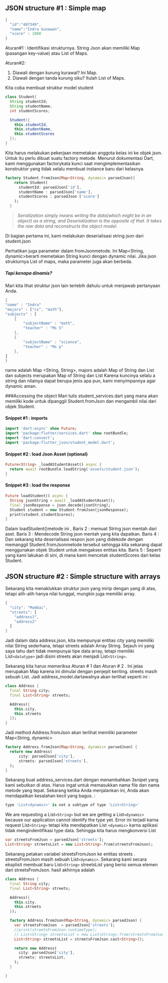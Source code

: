 JSON structure #1 : Simple map
---
```dart
{
  "id":"487349",
  "name":"Indra Gunawan",
  "score" : 1000
}
```
Aturan#1 : 
Identifikasi strukturnya. String Json akan memiliki Map (pasangan key-value) atau List of Maps.

Aturan#2: 
  1. Diawali dengan kurung kurawal? Ini Map.  
  2. Diawali dengan tanda kurung siku? Itulah List of Maps.

Kita coba membuat struktur model student
```java
class Student{
  String studentId;
  String studentName;
  int studentScores;

  Student({
    this.studentId,
    this.studentName,
    this.studentScores
  });
}
````

Kita harus melakukan pekerjaan memetakan anggota kelas ini ke objek json.  Untuk itu perlu dibuat suatu factory metode. Menurut dokumentasi Dart, kami menggunakan factorykata kunci saat mengimplementasikan konstruktor yang tidak selalu membuat instance baru dari kelasnya.
````dart
factory Student.fromJson(Map<String, dynamic> parsedJson){
    return Student(
      studentId: parsedJson['id'],
      studentName : parsedJson['name'],
      studentScores : parsedJson ['score']
    );
  }
````

> *Serialization simply means writing the data(which might be in an object) as a string, and Deserialization is the opposite of that. It takes the raw data and reconstructs the object model.*

Di bagian pertama ini, kami melakukan deserialisasi string json dari student.json

Perhatikan juga parameter dalam fromJsonmetode. Ini Map<String, dynamic>berarti memetakan String kunci dengan dynamic nilai. Jika json strukturnya List of maps, maka parameter juga akan berbeda.

##### Tapi kenapa dinamis?
Mari kita lihat struktur json lain terlebih dahulu untuk menjawab pertanyaan Anda.
````dart
{
"name" : "Indra"
"majors" : ["cs", "math"],
"subjects" : [
	{
		"subjectName" : "math",
		"teacher" : "Ms S"
	},
	{
		"subjectName" : "science",
		"teacher" : "Ms p"
	},
]
}
````
name adalah Map <String, String>, majors adalah Map of String dan List <String> dan subjects merupakan Map of String dan List <Object>
Karena kuncinya selalu a string dan nilainya dapat berupa jenis apa pun, kami menyimpannya agar dynamic aman.

###Accessing the object
Mari tulis student_services.dart yang mana akan memiliki kode untuk dipanggil Student.fromJson dan mengambil nilai dari objek Student.
#### Snippet #1 : imports

````dart
import 'dart:async' show Future;
import 'package:flutter/services.dart' show rootBundle;
import 'dart:convert';
import 'package:flutter_json/student_model.dart';
````
#### Snippet #2 : load Json Asset (optional)
````dart
Future<String> _loadAStudentAsset() async {
  return await rootBundle.loadString('assets/student.json');
}
````
#### Snippet #3 : load the response
````dart
Future loadStudent() async {
  String jsonString = await _loadAStudentAsset();
  final jsonResponse = json.decode(jsonString);
  Student student = new Student.fromJson(jsonResponse);
  print(student.studentScores);
}
````
Dalam loadStudent()metode ini ,
Baris 2 : memuat String json mentah dari aset.
Baris 3 : Mendecode String json mentah yang kita dapatkan.
Baris 4 : Dan sekarang kita deserialisasi respon json yang didekode dengan memanggil Student.fromJsonmetode tersebut sehingga kita sekarang dapat menggunakan objek Student untuk mengakses entitas kita.
Baris 5 : Seperti yang kami lakukan di sini, di mana kami mencetak studentScores dari kelas Student.

JSON structure #2 : Simple structure with arrays
---
Sekarang kita menaklukkan struktur json yang mirip dengan yang di atas, tetapi alih-alih hanya nilai tunggal, mungkin juga memiliki array.
````dart
{
  "city": "Mumbai",
  "streets": [
    "address1",
    "address2"
  ]
}
````
Jadi dalam data address.json, kita mempunyai entitas city yang memiliki nilai String sederhana, tetapi streets adalah Array String. Sejauh ini yang saya tahu dart tidak mempunyai tipe data array, tetapi memiliki List`<datatype>` jadi disini streets akan menjadi List`<String>`.

Sekarang kita harus memeriksa Aturan # 1 dan Aturan # 2 . Ini jelas merupakan Map karena ini dimulai dengan penjepit keriting. streets masih sebuah List. Jadi address_model.dartawalnya akan terlihat seperti ini :
````dart
class Address {
  final String city;
  final List<String> streets;

  Address({
    this.city,
    this.streets
  });
}
````
Jadi method Address.fromJson akan terlihat memiliki parameter Map<String, dynamic>
````dart
factory Address.fromJson(Map<String, dynamic> parsedJson) {
  return new Address(
      city: parsedJson['city'],
      streets: parsedJson['streets'],
  );
}
````
Sekarang buat address_services.dart dengan menambahkan 3snipet yang kami sebutkan di atas. Harus ingat untuk memasukkan nama file dan nama metode yang tepat. Sekarang ketika Anda menjalankan ini, Anda akan mendapatkan kesalahan kecil yang bagus. :
```dart
type 'List<dynamic>' is not a subtype of type 'List<String>'
````
We are requesting a List`<String>` but we are getting a List`<dynamic>` because our application cannot identify the type yet.
Error ini terjadi karna request List`<String>` tetapi kita mendapatkan List `<dynamic>` karna aplikasi tidak mengindentifikasi type data. Sehingga kita harus mengkonversi List<String>
````dart
var streetsFromJson = parsedJson['streets'];
List<String> streetsList = new List<String>.from(streetsFromJson);
````
Sekarang petakan variabel streetsFromJson ke entitas streets . streetsFromJson masih sebuah List`<dynamic>`. Sekarang kami secara eksplisit membuat baru List`<String>` streetsList yang berisi semua elemen dari streetsFromJson.
hasil akhirnya adalah 
````dart
class Address {
  final String city;
  final List<String> streets;

  Address({
    this.city,
    this.streets
  });

  factory Address.fromJson(Map<String, dynamic> parsedJson) {
    var streetsFromJson  = parsedJson['streets'];
    //print(streetsFromJson.runtimeType);
    // List<String> streetsList = new List<String>.from(streetsFromJson);
    List<String> streetsList = streetsFromJson.cast<String>();

    return new Address(
      city: parsedJson['city'],
      streets: streetsList,
    );
  }

}
````

